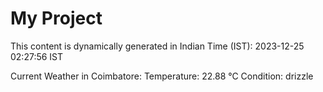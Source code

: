 # My Project

This content is dynamically generated in Indian Time (IST): 2023-12-25 02:27:56 IST


Current Weather in Coimbatore:
Temperature: 22.88 °C
Condition: drizzle
